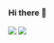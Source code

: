 ### Hi there 👋

<img align="center" src = "https://github-readme-stats.vercel.app/api?username=martinbaros&count_private=true&theme=radical&hide=stars,prs,issues,contribs"/>
<img align="center" src = "https://github-readme-stats.vercel.app/api/top-langs/?username=martinbaros&count_private=true&theme=radical&hide=stars,prs,issues,contribs"/>



<!--
**martinbaros/martinbaros** is a ✨ _special_ ✨ repository because its `README.md` (this file) appears on your GitHub profile.

Here are some ideas to get you started:

- 🔭 I’m currently working on ...
- 🌱 I’m currently learning ...
- 👯 I’m looking to collaborate on ...
- 🤔 I’m looking for help with ...
- 💬 Ask me about ...
- 📫 How to reach me: ...
- 😄 Pronouns: ...
- ⚡ Fun fact: ...
-->
